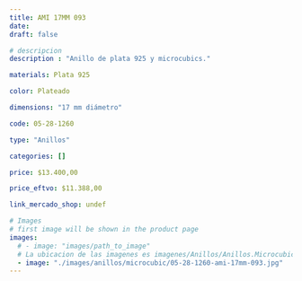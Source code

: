 ```yaml
---
title: AMI 17MM 093
date: 
draft: false

# descripcion
description : "Anillo de plata 925 y microcubics."

materials: Plata 925

color: Plateado

dimensions: "17 mm diámetro"

code: 05-28-1260

type: "Anillos"

categories: []

price: $13.400,00

price_eftvo: $11.388,00

link_mercado_shop: undef

# Images
# first image will be shown in the product page
images:
  # - image: "images/path_to_image"
  # La ubicacion de las imagenes es imagenes/Anillos/Anillos.Microcubic/05-28-1260-ami-17mm-093
  - image: "./images/anillos/microcubic/05-28-1260-ami-17mm-093.jpg"
---
```

